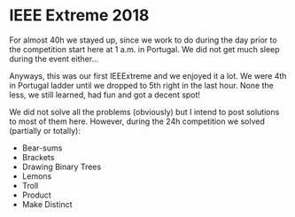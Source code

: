 # IEEE Extreme 2018

For almost 40h we stayed up, since we work to do during the day prior to the competition start here at 1 a.m. in Portugal. We did not get much sleep during the event either...

Anyways, this was our first IEEExtreme and we enjoyed it a lot.
We were 4th in Portugal ladder until we dropped to 5th right in the last hour. None the less, we still learned, had fun and got a decent spot!

We did not solve all the problems (obviously) but I intend to post solutions to most of them here.
However, during the 24h competition we solved (partially or totally):

* Bear-sums 
* Brackets
* Drawing Binary Trees
* Lemons
* Troll
* Product
* Make Distinct